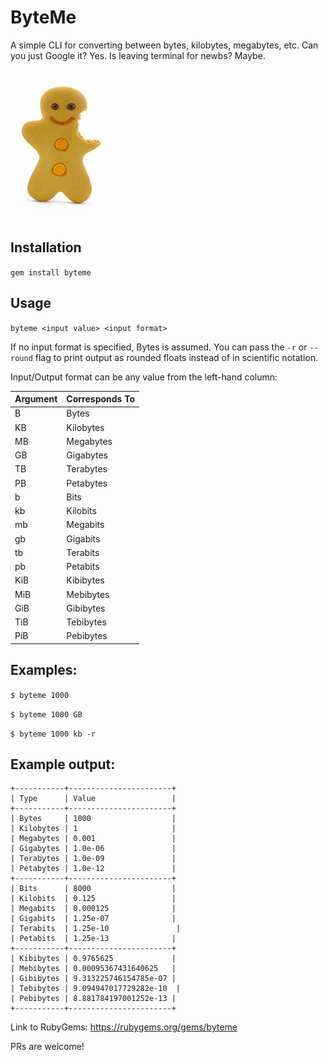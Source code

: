 # ByteMe
A simple CLI for converting between bytes, kilobytes, megabytes, etc.
Can you just Google it? Yes. Is leaving terminal for newbs? Maybe.

![image](gingerbread.jpg)

## Installation

`gem install byteme`

## Usage
`byteme <input value> <input format>`

If no input format is specified, Bytes is assumed.
You can pass the `-r` or `--round` flag to print output as rounded floats instead of in scientific notation. 

Input/Output format can be any value from the left-hand column:

| Argument | Corresponds To |
| ---------------- | -------------- |
| B | Bytes |
| KB | Kilobytes |
| MB | Megabytes |
| GB | Gigabytes |
| TB | Terabytes | 
| PB | Petabytes |
| b | Bits |
| kb | Kilobits | 
| mb | Megabits |
| gb | Gigabits |
| tb | Terabits |
| pb | Petabits |
| KiB | Kibibytes |
| MiB | Mebibytes |
| GiB | Gibibytes |
| TiB | Tebibytes |
| PiB | Pebibytes |

## Examples:
`$ byteme 1000 `

`$ byteme 1000 GB`

`$ byteme 1000 kb -r`

## Example output:

```byteme 1000
+-----------+-----------------------+
| Type      | Value                 |
+-----------+-----------------------+
| Bytes     | 1000                  |
| Kilobytes | 1                     |
| Megabytes | 0.001                 |
| Gigabytes | 1.0e-06               |
| Terabytes | 1.0e-09               |
| Petabytes | 1.0e-12               |
+-----------+-----------------------+
| Bits      | 8000                  |
| Kilobits  | 0.125                 |
| Megabits  | 0.000125              |
| Gigabits  | 1.25e-07              |
| Terabits  | 1.25e-10               |
| Petabits  | 1.25e-13              |
+-----------+-----------------------+
| Kibibytes | 0.9765625             |
| Mebibytes | 0.00095367431640625   |
| Gibibytes | 9.313225746154785e-07 |
| Tebibytes | 9.094947017729282e-10  |
| Pebibytes | 8.881784197001252e-13 |
+-----------+-----------------------+
```

Link to RubyGems: https://rubygems.org/gems/byteme

PRs are welcome! 